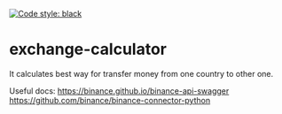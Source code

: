 [![Code style: black](https://img.shields.io/badge/code%20style-black-000000.svg)](https://github.com/psf/black)
# exchange-calculator
It calculates best way for transfer money from one country to other one.

Useful docs:
https://binance.github.io/binance-api-swagger
https://github.com/binance/binance-connector-python
